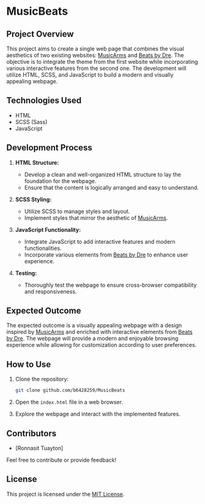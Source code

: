 # MusicBeats

## Project Overview

This project aims to create a single web page that combines the visual aesthetics of two existing websites: [MusicArms](https://www.musicarms.net) and [Beats by Dre](https://www.beatsbydre.com/). The objective is to integrate the theme from the first website while incorporating various interactive features from the second one. The development will utilize HTML, SCSS, and JavaScript to build a modern and visually appealing webpage.

## Technologies Used

- HTML
- SCSS (Sass)
- JavaScript

## Development Process

1. **HTML Structure:**
   - Develop a clean and well-organized HTML structure to lay the foundation for the webpage.
   - Ensure that the content is logically arranged and easy to understand.

2. **SCSS Styling:**
   - Utilize SCSS to manage styles and layout.
   - Implement styles that mirror the aesthetic of [MusicArms](https://www.musicarms.net).

3. **JavaScript Functionality:**
   - Integrate JavaScript to add interactive features and modern functionalities.
   - Incorporate various elements from [Beats by Dre](https://www.beatsbydre.com/) to enhance user experience.

4. **Testing:**
   - Thoroughly test the webpage to ensure cross-browser compatibility and responsiveness.

## Expected Outcome

The expected outcome is a visually appealing webpage with a design inspired by [MusicArms](https://www.musicarms.net) and enriched with interactive elements from [Beats by Dre](https://www.beatsbydre.com/). The webpage will provide a modern and enjoyable browsing experience while allowing for customization according to user preferences.

## How to Use

1. Clone the repository:

   ```bash
   git clone github.com/b6428259/MusicBeats
   ```

2. Open the `index.html` file in a web browser.

3. Explore the webpage and interact with the implemented features.

## Contributors

- [Ronnasit Tuayton]

Feel free to contribute or provide feedback!

## License

This project is licensed under the [MIT License](LICENSE).
